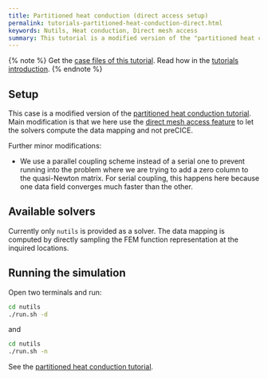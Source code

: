 ```yaml
---
title: Partitioned heat conduction (direct access setup)
permalink: tutorials-partitioned-heat-conduction-direct.html
keywords: Nutils, Heat conduction, Direct mesh access
summary: This tutorial is a modified version of the "partitioned heat conduction" tutorial showcasing direct mesh access.
---
```


{% note %}
Get the [case files of this tutorial](https://github.com/precice/tutorials/tree/master/partitioned-heat-conduction-direct). Read how in the [tutorials introduction](https://www.precice.org/tutorials.html).
{% endnote %}

## Setup

This case is a modified version of the [partitioned heat conduction tutorial](tutorials-partitioned-heat-conduction.html). Main modification is that we here use the [direct mesh access feature](couple-your-code-direct-access.html) to let the solvers compute the data mapping and not preCICE.

Further minor modifications:

- We use a parallel coupling scheme instead of a serial one to prevent running into the problem where we are trying to add a zero column to the quasi-Newton matrix. For serial coupling, this happens here because one data field converges much faster than the other.


## Available solvers

Currently only `nutils` is provided as a solver. The data mapping is computed by directly sampling the FEM function representation at the inquired locations.

## Running the simulation

Open two terminals and run:

```bash
cd nutils
./run.sh -d
```

and

```bash
cd nutils
./run.sh -n
```

See the [partitioned heat conduction tutorial](tutorials-partitioned-heat-conduction.html).
